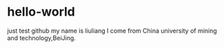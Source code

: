 # hello-world
just test github
my name is liuliang
I come from China university of mining and technology,BeiJing.
